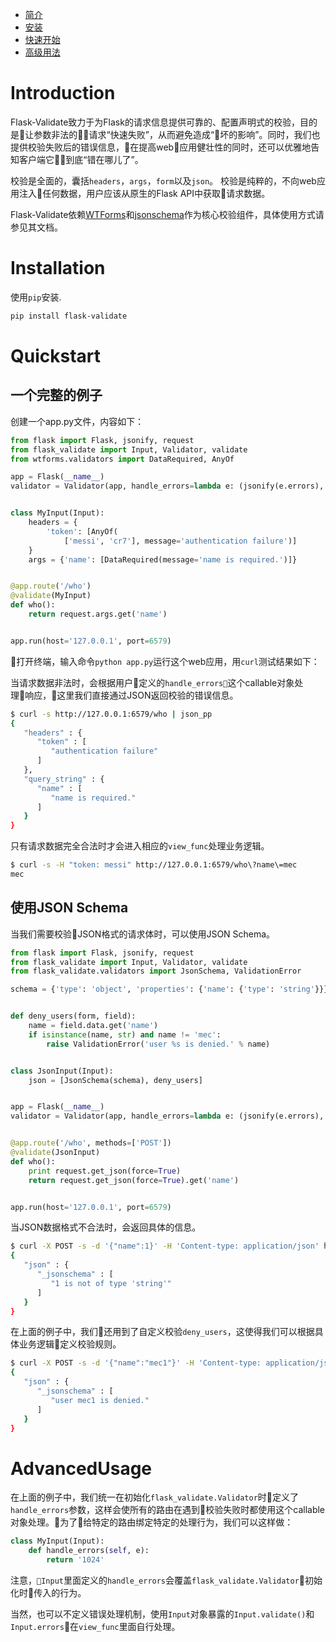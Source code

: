 * [简介](#introduction)
* [安装](#installation)
* [快速开始](#quickstart)
* [高级用法](#advancedusage)

# Introduction

Flask-Validate致力于为Flask的请求信息提供可靠的、配置声明式的校验，目的是让参数非法的请求“快速失败”，从而避免造成“坏的影响”。同时，我们也提供校验失败后的错误信息，在提高web应用健壮性的同时，还可以优雅地告知客户端它到底“错在哪儿了”。

校验是全面的，囊括`headers`，`args`，`form`以及`json`。
校验是纯粹的，不向web应用注入任何数据，用户应该从原生的Flask API中获取请求数据。

Flask-Validate依赖[WTForms](http://wtforms.readthedocs.io/en/stable/)和[jsonschema](https://python-jsonschema.readthedocs.io/en/latest/)作为核心校验组件，具体使用方式请参见其文档。

# Installation

使用`pip`安装.

```bash
pip install flask-validate
```

# Quickstart

## 一个完整的例子

创建一个app.py文件，内容如下：

```python
from flask import Flask, jsonify, request
from flask_validate import Input, Validator, validate
from wtforms.validators import DataRequired, AnyOf

app = Flask(__name__)
validator = Validator(app, handle_errors=lambda e: (jsonify(e.errors), 400))


class MyInput(Input):
    headers = {
        'token': [AnyOf(
            ['messi', 'cr7'], message='authentication failure')]
    }
    args = {'name': [DataRequired(message='name is required.')]}


@app.route('/who')
@validate(MyInput)
def who():
    return request.args.get('name')


app.run(host='127.0.0.1', port=6579)
```

打开终端，输入命令`python app.py`运行这个web应用，用`curl`测试结果如下：

当请求数据非法时，会根据用户定义的`handle_errors`这个callable对象处理响应，这里我们直接通过JSON返回校验的错误信息。

```bash
$ curl -s http://127.0.0.1:6579/who | json_pp
{
   "headers" : {
      "token" : [
         "authentication failure"
      ]
   },
   "query_string" : {
      "name" : [
         "name is required."
      ]
   }
}
```

只有请求数据完全合法时才会进入相应的`view_func`处理业务逻辑。

```bash
$ curl -s -H "token: messi" http://127.0.0.1:6579/who\?name\=mec
mec
```

## 使用JSON Schema

当我们需要校验JSON格式的请求体时，可以使用JSON Schema。

```python
from flask import Flask, jsonify, request
from flask_validate import Input, Validator, validate
from flask_validate.validators import JsonSchema, ValidationError

schema = {'type': 'object', 'properties': {'name': {'type': 'string'}}}


def deny_users(form, field):
    name = field.data.get('name')
    if isinstance(name, str) and name != 'mec':
        raise ValidationError('user %s is denied.' % name)


class JsonInput(Input):
    json = [JsonSchema(schema), deny_users]


app = Flask(__name__)
validator = Validator(app, handle_errors=lambda e: (jsonify(e.errors), 400))


@app.route('/who', methods=['POST'])
@validate(JsonInput)
def who():
    print request.get_json(force=True)
    return request.get_json(force=True).get('name')


app.run(host='127.0.0.1', port=6579)
```

当JSON数据格式不合法时，会返回具体的信息。

```bash
$ curl -X POST -s -d '{"name":1}' -H 'Content-type: application/json' http://127.0.0.1:6579/who | json_pp
{
   "json" : {
      "_jsonschema" : [
         "1 is not of type 'string'"
      ]
   }
}
```

在上面的例子中，我们还用到了自定义校验`deny_users`，这使得我们可以根据具体业务逻辑定义校验规则。

```bash
$ curl -X POST -s -d '{"name":"mec1"}' -H 'Content-type: application/json' http://127.0.0.1:6579/who | json_pp
{
   "json" : {
      "_jsonschema" : [
         "user mec1 is denied."
      ]
   }
}
```

# AdvancedUsage

在上面的例子中，我们统一在初始化`flask_validate.Validator`时定义了`handle_errors`参数，这样会使所有的路由在遇到校验失败时都使用这个callable对象处理。为了给特定的路由绑定特定的处理行为，我们可以这样做：

```python
class MyInput(Input):
    def handle_errors(self, e):
        return '1024'
```

注意，`Input`里面定义的`handle_errors`会覆盖`flask_validate.Validator`初始化时传入的行为。

当然，也可以不定义错误处理机制，使用`Input`对象暴露的`Input.validate()`和`Input.errors`在`view_func`里面自行处理。